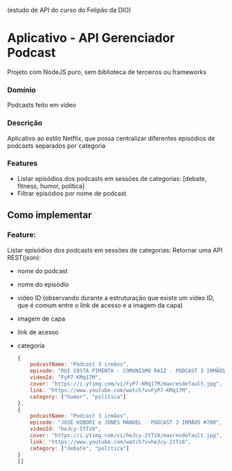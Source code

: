 (estudo de API do curso do Felipão da DIO)
# Aplicativo - API Gerenciador Podcast
Projeto com NodeJS puro, sem biblioteca de terceiros ou frameworks

### Domínio
Podcasts feito em vídeo

### Descrição
Aplicativo ao estilo Netflix, que possa centralizar diferentes episódios de podcasts separados por categoria

### Features
- Listar episódios dos podcasts em sessões de categorias:   [debate, fitness, humor, política]
- Filtrar episódios por nome de podcast

## Como implementar

### Feature:
Listar episódios dos podcasts em sessões de categorias: 
Retornar uma API REST(json):
- nome do podcast
- nome do episódio
- video ID (observando durante a estruturação que existe um vídeo ID, que é comum entre o link de acesso e a imagem da capa)
- imagem de capa
- link de acesso
- categoria

    ```js
    {
        podcastName: "Podcast 3 irmãos",
        episode: "RUI COSTA PIMENTA - COMUNISMO RAIZ - PODCAST 3 IRMÃOS #785",
        videoId: "FyP7-KMq17M",
        cover: "https://i.ytimg.com/vi/FyP7-KMq17M/maxresdefault.jpg",
        link: "https://www.youtube.com/watch?v=FyP7-KMq17M",
        category: ["humor", "política"]
    },
    {
        podcastName: "Podcast 3 irmãos",
        episode: "JOSÉ KOBORI e JONES MANOEL - PODCAST 3 IRMÃOS #780",
        videoId: "heJcy-ItTz8",
        cover: "https://i.ytimg.com/vi/heJcy-ItTz8/maxresdefault.jpg",
        link: "https://www.youtube.com/watch?v=heJcy-ItTz8",
        category: ["debate", "política"]
    }
    []
    ```